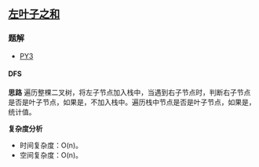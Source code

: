 ## [左叶子之和](https://leetcode.cn/problems/sum-of-left-leaves/)

### 题解
+ [PY3](../../py3/512/404.py)

#### DFS
**思路**
遍历整棵二叉树，将左子节点加入栈中，当遇到右子节点时，判断右子节点是否是叶子节点，如果是，不加入栈中。遍历栈中节点是否是叶子节点，如果是，统计值。

**复杂度分析**
+ 时间复杂度：O(n)。
+ 空间复杂度：O(n)。